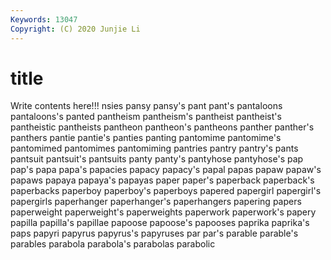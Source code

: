 ```yaml
---
Keywords: 13047
Copyright: (C) 2020 Junjie Li
---
```


# title

Write contents here!!!
nsies 
pansy 
pansy's
pant 
pant's 
pantaloons 
pantaloons's 
panted 
pantheism 
pantheism's 
pantheist 
pantheist's 
pantheistic
pantheists 
pantheon 
pantheon's 
pantheons 
panther 
panther's 
panthers 
pantie 
pantie's 
panties
panting 
pantomime 
pantomime's 
pantomimed 
pantomimes 
pantomiming 
pantries 
pantry 
pantry's 
pants
pantsuit 
pantsuit's 
pantsuits 
panty 
panty's 
pantyhose 
pantyhose's 
pap 
pap's 
papa
papa's 
papacies 
papacy 
papacy's 
papal 
papas 
papaw 
papaw's 
papaws 
papaya
papaya's 
papayas 
paper 
paper's 
paperback 
paperback's 
paperbacks 
paperboy 
paperboy's 
paperboys
papered 
papergirl 
papergirl's 
papergirls 
paperhanger 
paperhanger's 
paperhangers 
papering 
papers 
paperweight
paperweight's 
paperweights 
paperwork 
paperwork's 
papery 
papilla 
papilla's 
papillae 
papoose 
papoose's
papooses 
paprika 
paprika's 
paps 
papyri 
papyrus 
papyrus's 
papyruses 
par 
par's
parable 
parable's 
parables 
parabola 
parabola's 
parabolas 
parabolic 
